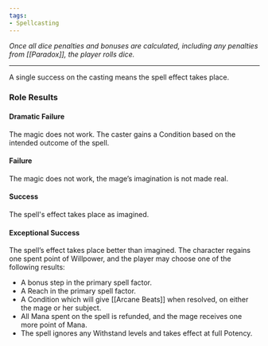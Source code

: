 ```yaml
---
tags:
- Spellcasting
---
```


_Once all dice penalties and bonuses are calculated, including any penalties from [[Paradox]], the player rolls dice._

---

A single success on the casting means the spell effect takes place.

### Role Results

#### Dramatic Failure

The magic does not work. The caster gains a Condition based on the intended outcome of the spell.

#### Failure

The magic does not work, the mage’s imagination is not made real.

#### Success

The spell's effect takes place as imagined.

#### Exceptional Success

The spell’s effect takes place better than imagined. The character regains one spent point of Willpower, and the player may choose one of the following results:
- A bonus step in the primary spell factor.
- A Reach in the primary spell factor.
- A Condition which will give [[Arcane Beats]] when resolved, on either the mage or her subject.
- All Mana spent on the spell is refunded, and the mage receives one more point of Mana.
- The spell ignores any Withstand levels and takes effect at full Potency.